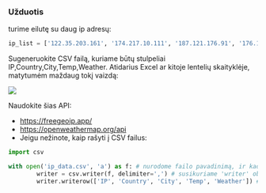 ### Užduotis

turime eilutę su daug ip adresų:

```python
ip_list = ['122.35.203.161', '174.217.10.111', '187.121.176.91', '176.114.85.116', '174.59.204.133', '54.209.112.174', '109.185.143.49', '176.114.253.216', '210.171.87.76', '24.169.250.142']
```

Sugeneruokite CSV failą, kuriame būtų stulpeliai IP,Country,City,Temp,Weather. Atidarius Excel ar kitoje lentelių skaityklėje, matytumėm maždaug tokį vaizdą:

![](https://https://github.com/StasysC/Python-2lvl/blob/master/ip_weather.png)

Naudokite šias API:

* https://freegeoip.app/
* https://openweathermap.org/api
* Jeigu nežinote, kaip rašyti į CSV failus:

```python
import csv

with open('ip_data.csv', 'a') as f: # nurodome failo pavadinimą, ir kad norėsime rašyti 'append' būdu
        writer = csv.writer(f, delimiter=',') # susikuriame 'writer' objektą, nurodome kur rašysime, ir kad skirtukais bus kablelis
        writer.writerow(['IP', 'Country', 'City', 'Temp', 'Weather']) # objekto 'writerow' metodui perduodame iš esmės bet kokį sąrašą.
```
